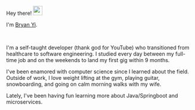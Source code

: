 Hey there! <img style="display:inline" src="https://media.giphy.com/media/hvRJCLFzcasrR4ia7z/giphy.gif" width="25px" height="25px">

I'm [Bryan Yi](http://www.bryanyi.com).

<br/>

I'm a self-taught developer (thank god for YouTube) who transitioned from healthcare to software engineering. I studied every day between my full-time job and on the weekends to land my first gig within 9 months. 

I've been enamored with computer science since I learned about the field. Outside of work, I love weight lifting at the gym, playing guitar, snowboarding, and going on calm morning walks with my wife.

Lately, I've been having fun learning more about Java/Springboot and microservices.
